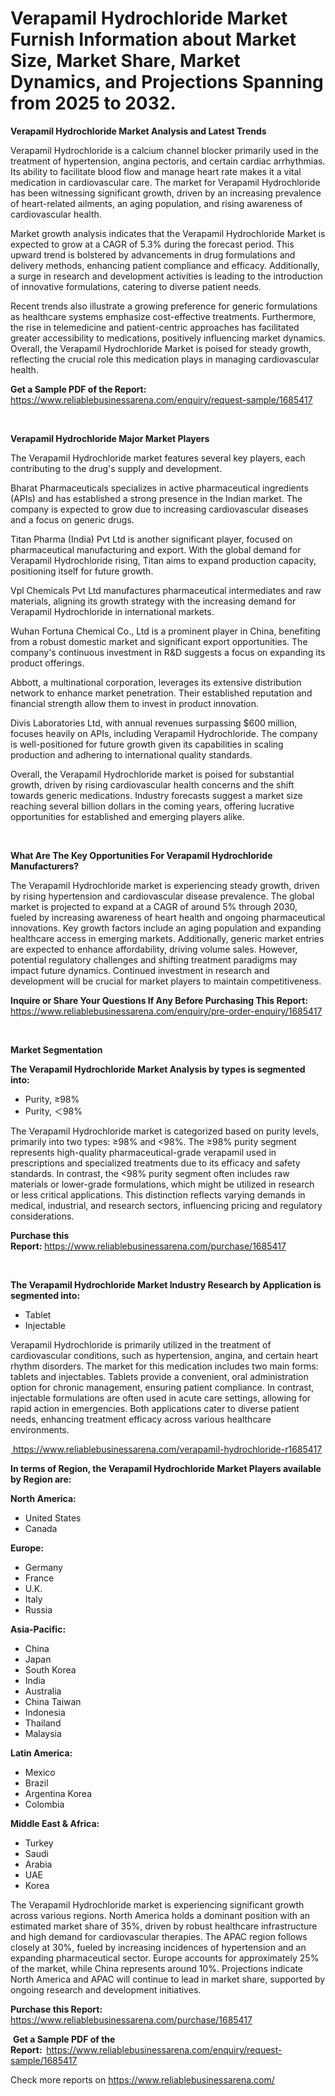 <p><h1>Verapamil Hydrochloride Market Furnish Information about Market Size, Market Share, Market Dynamics, and Projections Spanning from 2025 to 2032.</h1></p><p><strong>Verapamil Hydrochloride Market Analysis and Latest Trends</strong></p>
<p><p>Verapamil Hydrochloride is a calcium channel blocker primarily used in the treatment of hypertension, angina pectoris, and certain cardiac arrhythmias. Its ability to facilitate blood flow and manage heart rate makes it a vital medication in cardiovascular care. The market for Verapamil Hydrochloride has been witnessing significant growth, driven by an increasing prevalence of heart-related ailments, an aging population, and rising awareness of cardiovascular health.</p><p>Market growth analysis indicates that the Verapamil Hydrochloride Market is expected to grow at a CAGR of 5.3% during the forecast period. This upward trend is bolstered by advancements in drug formulations and delivery methods, enhancing patient compliance and efficacy. Additionally, a surge in research and development activities is leading to the introduction of innovative formulations, catering to diverse patient needs.</p><p>Recent trends also illustrate a growing preference for generic formulations as healthcare systems emphasize cost-effective treatments. Furthermore, the rise in telemedicine and patient-centric approaches has facilitated greater accessibility to medications, positively influencing market dynamics. Overall, the Verapamil Hydrochloride Market is poised for steady growth, reflecting the crucial role this medication plays in managing cardiovascular health.</p></p>
<p><strong>Get a Sample PDF of the Report:&nbsp;</strong> <a href="https://www.reliablebusinessarena.com/enquiry/request-sample/1685417?utm_campaign=1912&utm_medium=2&utm_source=Github&utm_content=ia&utm_term=30012025&utm_id=verapamil-hydrochloride">https://www.reliablebusinessarena.com/enquiry/request-sample/1685417</a></p>
<p>&nbsp;</p>
<p><strong>Verapamil Hydrochloride Major Market Players</strong></p>
<p><p>The Verapamil Hydrochloride market features several key players, each contributing to the drug's supply and development. </p><p>Bharat Pharmaceuticals specializes in active pharmaceutical ingredients (APIs) and has established a strong presence in the Indian market. The company is expected to grow due to increasing cardiovascular diseases and a focus on generic drugs.</p><p>Titan Pharma (India) Pvt Ltd is another significant player, focused on pharmaceutical manufacturing and export. With the global demand for Verapamil Hydrochloride rising, Titan aims to expand production capacity, positioning itself for future growth.</p><p>Vpl Chemicals Pvt Ltd manufactures pharmaceutical intermediates and raw materials, aligning its growth strategy with the increasing demand for Verapamil Hydrochloride in international markets. </p><p>Wuhan Fortuna Chemical Co., Ltd is a prominent player in China, benefiting from a robust domestic market and significant export opportunities. The company's continuous investment in R&D suggests a focus on expanding its product offerings.</p><p>Abbott, a multinational corporation, leverages its extensive distribution network to enhance market penetration. Their established reputation and financial strength allow them to invest in product innovation.</p><p>Divis Laboratories Ltd, with annual revenues surpassing $600 million, focuses heavily on APIs, including Verapamil Hydrochloride. The company is well-positioned for future growth given its capabilities in scaling production and adhering to international quality standards.</p><p>Overall, the Verapamil Hydrochloride market is poised for substantial growth, driven by rising cardiovascular health concerns and the shift towards generic medications. Industry forecasts suggest a market size reaching several billion dollars in the coming years, offering lucrative opportunities for established and emerging players alike.</p></p>
<p>&nbsp;</p>
<p><strong>What Are The Key Opportunities For Verapamil Hydrochloride Manufacturers?</strong></p>
<p><p>The Verapamil Hydrochloride market is experiencing steady growth, driven by rising hypertension and cardiovascular disease prevalence. The global market is projected to expand at a CAGR of around 5% through 2030, fueled by increasing awareness of heart health and ongoing pharmaceutical innovations. Key growth factors include an aging population and expanding healthcare access in emerging markets. Additionally, generic market entries are expected to enhance affordability, driving volume sales. However, potential regulatory challenges and shifting treatment paradigms may impact future dynamics. Continued investment in research and development will be crucial for market players to maintain competitiveness.</p></p>
<p><strong>Inquire or Share Your Questions If Any Before Purchasing This Report:</strong> <a href="https://www.reliablebusinessarena.com/enquiry/pre-order-enquiry/1685417?utm_campaign=1912&utm_medium=2&utm_source=Github&utm_content=ia&utm_term=30012025&utm_id=verapamil-hydrochloride">https://www.reliablebusinessarena.com/enquiry/pre-order-enquiry/1685417</a></p>
<p>&nbsp;</p>
<p><strong>Market Segmentation</strong></p>
<p><strong>The Verapamil Hydrochloride Market Analysis by types is segmented into:</strong></p>
<p><ul><li>Purity, ≥98%</li><li>Purity, ＜98%</li></ul></p>
<p><p>The Verapamil Hydrochloride market is categorized based on purity levels, primarily into two types: ≥98% and <98%. The ≥98% purity segment represents high-quality pharmaceutical-grade verapamil used in prescriptions and specialized treatments due to its efficacy and safety standards. In contrast, the <98% purity segment often includes raw materials or lower-grade formulations, which might be utilized in research or less critical applications. This distinction reflects varying demands in medical, industrial, and research sectors, influencing pricing and regulatory considerations.</p></p>
<p><strong>Purchase this Report:&nbsp;</strong><a href="https://www.reliablebusinessarena.com/purchase/1685417?utm_campaign=1912&utm_medium=2&utm_source=Github&utm_content=ia&utm_term=30012025&utm_id=verapamil-hydrochloride">https://www.reliablebusinessarena.com/purchase/1685417</a></p>
<p>&nbsp;</p>
<p><strong>The Verapamil Hydrochloride Market Industry Research by Application is segmented into:</strong></p>
<p><ul><li>Tablet</li><li>Injectable</li></ul></p>
<p><p>Verapamil Hydrochloride is primarily utilized in the treatment of cardiovascular conditions, such as hypertension, angina, and certain heart rhythm disorders. The market for this medication includes two main forms: tablets and injectables. Tablets provide a convenient, oral administration option for chronic management, ensuring patient compliance. In contrast, injectable formulations are often used in acute care settings, allowing for rapid action in emergencies. Both applications cater to diverse patient needs, enhancing treatment efficacy across various healthcare environments.</p></p>
<p><a href="https://www.reliablebusinessarena.com/verapamil-hydrochloride-r1685417?utm_campaign=1912&utm_medium=2&utm_source=Github&utm_content=ia&utm_term=30012025&utm_id=verapamil-hydrochloride">&nbsp;https://www.reliablebusinessarena.com/verapamil-hydrochloride-r1685417</a></p>
<p><strong>In terms of Region, the Verapamil Hydrochloride Market Players available by Region are:</strong></p>
<p>
    <p> <strong> North America: </strong>
        <ul>
            <li>United States</li>
            <li>Canada</li>
        </ul>
        </p> 
    <p> <strong> Europe: </strong>
        <ul>
            <li>Germany</li>
            <li>France</li>
            <li>U.K.</li>
            <li>Italy</li>
            <li>Russia</li>
        </ul>
        </p> 
    <p> <strong> Asia-Pacific: </strong>
        <ul>
            <li>China</li>
            <li>Japan</li>
            <li>South Korea</li>
            <li>India</li>
            <li>Australia</li>
            <li>China Taiwan</li>
            <li>Indonesia</li>
            <li>Thailand</li>
            <li>Malaysia</li>
        </ul>
        </p> 
    <p> <strong> Latin America: </strong>
        <ul>
            <li>Mexico</li>
            <li>Brazil</li>
            <li>Argentina Korea</li>
            <li>Colombia</li>
        </ul>
        </p> 
    <p> <strong> Middle East & Africa: </strong>
        <ul>
            <li>Turkey</li>
            <li>Saudi</li>
            <li>Arabia</li>
            <li>UAE</li>
            <li>Korea</li>
        </ul>
    </p>
    </p>
<p><p>The Verapamil Hydrochloride market is experiencing significant growth across various regions. North America holds a dominant position with an estimated market share of 35%, driven by robust healthcare infrastructure and high demand for cardiovascular therapies. The APAC region follows closely at 30%, fueled by increasing incidences of hypertension and an expanding pharmaceutical sector. Europe accounts for approximately 25% of the market, while China represents around 10%. Projections indicate North America and APAC will continue to lead in market share, supported by ongoing research and development initiatives.</p></p>
<p><strong>Purchase this Report: </strong><a href="https://www.reliablebusinessarena.com/purchase/1685417?utm_campaign=1912&utm_medium=2&utm_source=Github&utm_content=ia&utm_term=30012025&utm_id=verapamil-hydrochloride">https://www.reliablebusinessarena.com/purchase/1685417</a></p>
<p>&nbsp;<strong>Get a Sample PDF of the Report:&nbsp;&nbsp;</strong><a href="https://www.reliablebusinessarena.com/enquiry/request-sample/1685417?utm_campaign=1912&utm_medium=2&utm_source=Github&utm_content=ia&utm_term=30012025&utm_id=verapamil-hydrochloride">https://www.reliablebusinessarena.com/enquiry/request-sample/1685417</a></p>
<p><strong></strong></p>
<p>Check more reports on <a href="https://www.reliablebusinessarena.com/?utm_campaign=1912&utm_medium=2&utm_source=Github&utm_content=ia&utm_term=30012025&utm_id=verapamil-hydrochloride">https://www.reliablebusinessarena.com/</a></p>